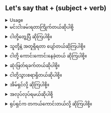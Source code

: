 ## Let's say that + (subject + verb)

<details>
<summary>Usage</summary>
'Let's' is a contraction for 'let us.' You are suggesting to someone that you should both agree on what you will communicate to someone else.
'စို့' သည် 'ကြစို့' အတွက် ကျုံ့ခြင်း ဖြစ်သည်။ သင်သည် အခြားသူတစ်ဦးနှင့် ဆက်သွယ်မည့်အရာကို သင်နှစ်ဦးသဘောတူသင့်သည်ဟု တစ်စုံတစ်ဦးအား အကြံပြုထားသည်။
</details>

<details>
<summary>မင်းငါးဖမ်းရတာကြိုက်တယ်ဆိုပါစို့</summary>
"Let's say that you love to fish."
</details>
<details>
<summary>ငါတို့တွေ့ပြီ ဆိုကြပါစို့။</summary>

"Let's say we found it."
</details>
<details>
<summary>သူတို့နဲ့ အတူရှိရတာ ပျော်တယ်ဆိုကြပါစို့။</summary>

"Let's say that we enjoy being with them."
</details>
<details>
<summary>ငါတို့ ကောင်းကောင်းနေခဲ့တယ် ဆိုကြပါစို့။</summary>

"Let's say that we had a good time."
</details>
<details>
<summary>ဆုံးဖြတ်ရခက်တယ်ဆိုပါစို့။</summary>

"Let's say that it's hard to decide."
</details>
<details>
<summary>ငါတို့သွားစရာရှိတယ်ဆိုပါစို့။</summary>

"Let's say that we have to go."
</details>
<details>
<summary>အိမ်ရှင်လို့ ဆိုကြပါစို့။</summary>

"Let's say that we can host."
</details>
<details>
<summary>အလုပ်​လုပ်​ရမယ်​ဆိုပါစို့</summary>

"Let's say that I have to work."
</details>
<details>
<summary>ရုပ်ရှင်က တကယ်ကောင်းတယ်လို့ ဆိုကြပါစို့။</summary>

"Let's say that the movie was really good."
</details>